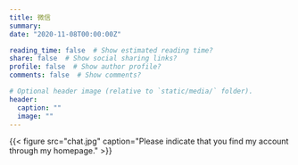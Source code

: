 ```yaml
---
title: 微信
summary: 
date: "2020-11-08T00:00:00Z"

reading_time: false  # Show estimated reading time?
share: false  # Show social sharing links?
profile: false  # Show author profile?
comments: false  # Show comments?

# Optional header image (relative to `static/media/` folder).
header:
  caption: ""
  image: ""
---
```


{{< figure src="chat.jpg" caption="Please indicate that you find my account through my homepage." >}}